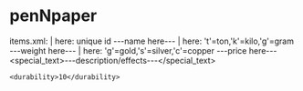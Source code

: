 # penNpaper

items.xml:
          | here: unique id
<item id="0">
    <name>---name here---</name>
                   | here: 't'=ton,'k'=kilo,'g'=gram
    <weight scale="x">---weight here---</weight>
                  | here: 'g'=gold,'s'=silver,'c'=copper
    <price scale="g">---price here---</price>
    <special_text>---description/effects---</special_text>
                
    <durability>10</durability>
</item>
